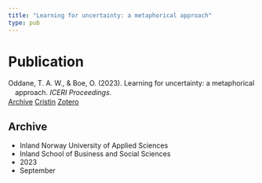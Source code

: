```yaml
---
title: "Learning for uncertainty: a metaphorical approach"
type: pub
---
```

<h1>Publication</h1>
<article id="csl-bib-container-ML724NCN" class="csl-bib-container">
  <div class="csl-bib-body" style="line-height: 1.35; padding-left: 1em; text-indent:-1em;">
  <div class="csl-entry">Oddane, T. A. W., &amp; Boe, O. (2023). Learning for uncertainty: a metaphorical approach. <i>ICERI Proceedings</i>.</div>
</div>
  <div class="csl-bib-buttons">
    <a href="#taxonomy-article-ML724NCN" class="csl-bib-button">Archive</a>
    <a href="https://app.cristin.no/results/show.jsf?id=2178895" alt="Cristin URL" class="csl-bib-button">Cristin</a>
    <a href="http://zotero.org/groups/5022929/items/ML724NCN" alt="Zotero URL" class="csl-bib-button">Zotero</a>
  </div>
  <div id="csl-bib-meta-container-ML724NCN"></div>
</article>
<div id="csl-bib-meta-ML724NCN" class="csl-bib-meta">
  <article id="taxonomy-article-ML724NCN" class="taxonomy-article">
    <h1>Archive</h1>
    <ul>
      <li>Inland Norway University of Applied Sciences</li>
      <li>Inland School of Business and Social Sciences</li>
      <li>2023</li>
      <li>September</li>
    </ul>
  </article>
</div>
